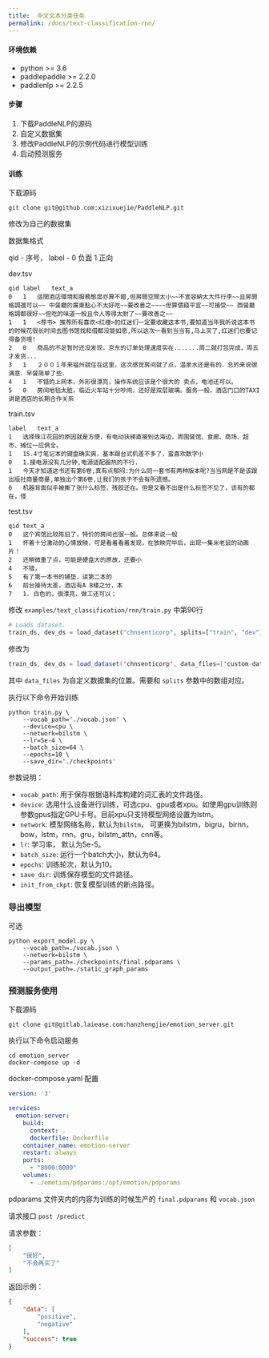 ```yaml
---
title:  中文文本分类任务
permalink: /docs/text-classification-rnn/
---
```


#### 环境依赖

- python >= 3.6
- paddlepaddle >= 2.2.0
- paddlenlp >= 2.2.5

#### 步骤

1. 下载PaddleNLP的源码
2. 自定义数据集
3. 修改PaddleNLP的示例代码进行模型训练
4. 启动预测服务

#### 训练

下载源码

```shell
git clone git@github.com:xizixuejie/PaddleNLP.git
```

修改为自己的数据集

数据集格式

qid - 序号， label - 0 负面 1 正向

dev.tsv

```
qid	label	text_a
0	1	這間酒店環境和服務態度亦算不錯,但房間空間太小~~不宣容納太大件行李~~且房間格調還可以~~ 中餐廳的廣東點心不太好吃~~要改善之~~~~但算價錢平宜~~可接受~~ 西餐廳格調都很好~~但吃的味道一般且令人等得太耐了~~要改善之~~
1	1	<荐书> 推荐所有喜欢<红楼>的红迷们一定要收藏这本书,要知道当年我听说这本书的时候花很长时间去图书馆找和借都没能如愿,所以这次一看到当当有,马上买了,红迷们也要记得备货哦!
2	0	商品的不足暂时还没发现，京东的订单处理速度实在.......周二就打包完成，周五才发货...
3	1	２００１年来福州就住在这里，这次感觉房间就了点，温泉水还是有的．总的来说很满意．早餐简单了些．
4	1	不错的上网本，外形很漂亮，操作系统应该是个很大的 卖点，电池还可以。
5	0	房间地毯太脏，临近火车站十分吵闹，还好是双层玻璃。服务一般，酒店门口的TAXI讲是酒店的长期合作关系

```

train.tsv

```
label	text_a
1	选择珠江花园的原因就是方便，有电动扶梯直接到达海边，周围餐馆、食廊、商场、超市、摊位一应俱全。
1	15.4寸笔记本的键盘确实爽，基本跟台式机差不多了，蛮喜欢数字小
0	1.接电源没有几分钟,电源适配器热的不行.  
1	今天才知道这书还有第6卷,真有点郁闷:为什么同一套书有两种版本呢?当当网是不是该跟出版社商量商量,单独出个第6卷,让我们的孩子不会有所遗憾。
0	机器背面似乎被撕了张什么标签，残胶还在。但是又看不出是什么标签不见了，该有的都在，怪
```

test.tsv

```
qid	text_a
0	这个宾馆比较陈旧了，特价的房间也很一般。总体来说一般
1	怀着十分激动的心情放映，可是看着看着发现，在放映完毕后，出现一集米老鼠的动画片！
2	还稍微重了点，可能是硬盘大的原故，还要小
4	不错， 
5	有了第一本书的铺垫，读第二本的 
6	前台接待太差，酒店有A B楼之分，本 
7	1. 白色的，很漂亮，做工还可以； 
```



修改 `examples/text_classification/rnn/train.py` 中第90行

```python
# Loads dataset.
train_ds, dev_ds = load_dataset("chnsenticorp", splits=["train", "dev"])
```

修改为

```java
train_ds, dev_ds = load_dataset('chnsenticorp', data_files=['custom-dataset/train.tsv', 'custom-dataset/dev.tsv'], splits=['train', 'dev'])
```

其中 `data_files` 为自定义数据集的位置。需要和 `splits` 参数中的数组对应。

执行以下命令开始训练

```shell
python train.py \
	--vocab_path='./vocab.json' \
	--device=cpu \
	--network=bilstm \
	--lr=5e-4 \
	--batch_size=64 \
	--epochs=10 \
 	--save_dir='./checkpoints'
```

参数说明：

- `vocab_path`: 用于保存根据语料库构建的词汇表的文件路径。
- `device`: 选用什么设备进行训练，可选cpu、gpu或者xpu。如使用gpu训练则参数gpus指定GPU卡号。目前xpu只支持模型网络设置为lstm。
- `network`: 模型网络名称，默认为`bilstm`， 可更换为bilstm，bigru，birnn，bow，lstm，rnn，gru，bilstm_attn，cnn等。
- `lr`: 学习率， 默认为5e-5。
- `batch_size`: 运行一个batch大小，默认为64。
- `epochs`: 训练轮次，默认为10。
- `save_dir`: 训练保存模型的文件路径。
- `init_from_ckpt`: 恢复模型训练的断点路径。

### 导出模型

可选

```shell
python export_model.py \
	--vocab_path=./vocab.json \
	--network=bilstm \
	--params_path=./checkpoints/final.pdparams \
	--output_path=./static_graph_params
```



### 预测服务使用

下载源码

```shell
git clone git@gitlab.laiease.com:hanzhengjie/emotion_server.git
```

执行以下命令启动服务

```shell
cd emotion_server
docker-compose up -d
```

docker-compose.yaml 配置

```yaml
version: '3'

services:
  emotion-server:
    build:
      context: .
      dockerfile: Dockerfile
    container_name: emotion-server
    restart: always
    ports:
      - "8000:8000"
    volumes:
      - ./emotion/pdparams:/opt/emotion/pdparams
```

pdparams 文件夹内的内容为训练的时候生产的 `final.pdparams` 和 `vocab.json`



请求接口 `post /predict`

请求参数：

```json
[
	"很好",
    "不会再买了"
]
```

返回示例：

```json
{
	"data": [
		"positive",
		"negative"
	],
	"success": true
}
```

